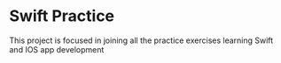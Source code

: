 # Swift Practice
This project is focused in joining all the practice exercises learning Swift and IOS app development
